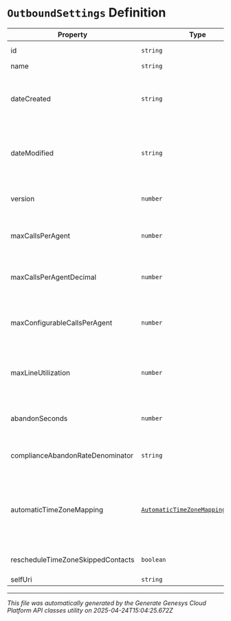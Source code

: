 # `OutboundSettings` Definition

| Property | Type | Required | Description |
|----------|------|----------|-------------|
| id | `string` | No | The globally unique identifier for the object. |
| name | `string` | No |  |
| dateCreated | `string` | No | Creation time of the entity. Date time is represented as an ISO-8601 string. For example: yyyy-MM-ddTHH:mm:ss[.mmm]Z |
| dateModified | `string` | No | Last modified time of the entity. Date time is represented as an ISO-8601 string. For example: yyyy-MM-ddTHH:mm:ss[.mmm]Z |
| version | `number` | No | Required for updates, must match the version number of the most recent update |
| maxCallsPerAgent | `number` | No | The maximum number of calls that can be placed per agent on any campaign |
| maxCallsPerAgentDecimal | `number` | No | The maximum number of calls that can be placed per agent on any campaign with decimal precision |
| maxConfigurableCallsPerAgent | `number` | No | The maximum number of calls that can be configured to be placed per agent on any campaign |
| maxLineUtilization | `number` | No | The maximum percentage of lines that should be used for Outbound, expressed as a decimal in the range [0.0, 1.0] |
| abandonSeconds | `number` | No | The number of seconds used to determine if a call is abandoned |
| complianceAbandonRateDenominator | `string` | No | The denominator to be used in determining the compliance abandon rate |
| automaticTimeZoneMapping | [`AutomaticTimeZoneMappingSettings`](automatictimezonemappingsettings-definition.md) | No | The settings for automatic time zone mapping. Note that changing these settings will change them for both voice and messaging campaigns. |
| rescheduleTimeZoneSkippedContacts | `boolean` | No | Whether or not to reschedule time-zone blocked contacts |
| selfUri | `string` | No | The URI for this object |

---

*This file was automatically generated by the Generate Genesys Cloud Platform API classes utility on 2025-04-24T15:04:25.672Z*